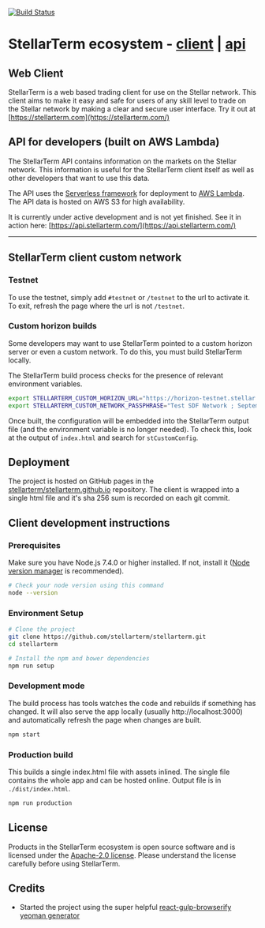 [![Build Status](https://travis-ci.org/stellarterm/stellarterm.svg?branch=master)](https://travis-ci.org/stellarterm/stellarterm)

# StellarTerm ecosystem - [client](https://stellarterm.com/) | [api](https://github.com/stellarterm/stellarterm-api)

## Web Client
StellarTerm is a web based trading client for use on the Stellar network. This client aims to make it easy and safe for users of any skill level to trade on the Stellar network by making a clear and secure user interface. Try it out at [https://stellarterm.com](https://stellarterm.com/)

## API for developers (built on AWS Lambda)
The StellarTerm API contains information on the markets on the Stellar network. This information is useful for the StellarTerm client itself as well as other developers that want to use this data.

The API uses the [Serverless framework](https://serverless.com/) for deployment to [AWS Lambda](https://aws.amazon.com/lambda/). The API data is hosted on AWS S3 for high availability.

It is currently under active development and is not yet finished. See it in action here: [https://api.stellarterm.com/](https://api.stellarterm.com/)



-------------------------------------------------------------------------------

## StellarTerm client custom network

### Testnet
To use the testnet, simply add `#testnet` or `/testnet` to the url to activate it. To exit, refresh the page where the url is not `/testnet`.

### Custom horizon builds
Some developers may want to use StellarTerm pointed to a custom horizon server or even a custom network. To do this, you must build StellarTerm locally.

The StellarTerm build process checks for the presence of relevant environment variables.

```sh
export STELLARTERM_CUSTOM_HORIZON_URL="https://horizon-testnet.stellar.org"
export STELLARTERM_CUSTOM_NETWORK_PASSPHRASE="Test SDF Network ; September 2015"
```

Once built, the configuration will be embedded into the StellarTerm output file (and the environment variable is no longer needed). To check this, look at the output of `index.html` and search for `stCustomConfig`.

## Deployment
The project is hosted on GitHub pages in the [stellarterm/stellarterm.github.io](https://github.com/stellarterm/stellarterm.github.io/) repository. The client is wrapped into a single html file and it's sha 256 sum is recorded on each git commit.

## Client development instructions
### Prerequisites
Make sure you have Node.js 7.4.0 or higher installed. If not, install it ([Node version manager](https://github.com/creationix/nvm) is recommended).

```sh
# Check your node version using this command
node --version
```

### Environment Setup
```sh
# Clone the project
git clone https://github.com/stellarterm/stellarterm.git
cd stellarterm

# Install the npm and bower dependencies
npm run setup
```

### Development mode
The build process has tools watches the code and rebuilds if something has changed. It will also serve the app locally (usually http://localhost:3000) and automatically refresh the page when changes are built.

```sh
npm start
```

### Production build
This builds a single index.html file with assets inlined. The single file contains the whole app and can be hosted online. Output file is in `./dist/index.html`.
```sh
npm run production
```

## License
Products in the StellarTerm ecosystem is open source software and is licensed under the [Apache-2.0 license](https://github.com/stellarterm/stellarterm/blob/master/LICENSE-2.0.txt). Please understand the license carefully before using StellarTerm.

## Credits
- Started the project using the super helpful [react-gulp-browserify yeoman generator](https://github.com/randylien/generator-react-gulp-browserify)
